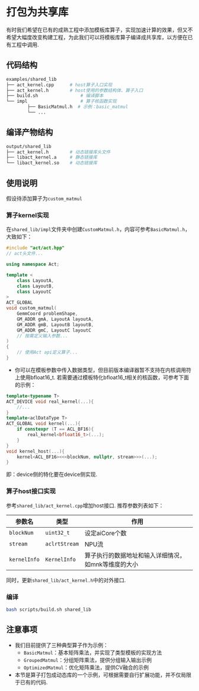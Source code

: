 # 打包为共享库

有时我们希望在已有的成熟工程中添加模板库算子，实现加速计算的效果，但又不希望大幅度改变构建工程，为此我们可以将模板库算子编译成共享库，以方便在已有工程中调用.

## 代码结构

```bash
examples/shared_lib
├── act_kernel.cpp      # host算子入口实现
├── act_kernel.h        # host使用的参数结构体、算子入口
├── build.sh                # 编译脚本
└── impl                    # 算子核函数实现
        ├── BasicMatmul.h  # 示例：basic_matmul
        └── ...
```

## 编译产物结构

```bash
output/shared_lib
├── act_kernel.h        # 动态链接库头文件
├── libact_kernel.a     # 静态链接库
└── libact_kernel.so    # 动态链接库
```

## 使用说明

假设待添加算子为`custom_matmul`

### 算子kernel实现

在`shared_lib/impl`文件夹中创建`CustomMatmul.h`，内容可参考`BasicMatmul.h`，大致如下：

```cpp
#include "act/act.hpp"
// act头文件...

using namespace Act;

template <
    class LayoutA,
    class LayoutB,
    class LayoutC
>
ACT_GLOBAL
void custom_matmul(
    GemmCoord problemShape,
    GM_ADDR gmA, LayoutA layoutA,
    GM_ADDR gmB, LayoutB layoutB,
    GM_ADDR gmC, LayoutC layoutC
    // 按需定义输入参数...
)
{
    // 使用Act api定义算子...
}
```
- 你可以在模板参数中传入数据类型，但目前版本编译器暂不支持在内核调用符上使用bfloat16_t. 若需要通过模板特化bfloat16_t相关的核函数，可参考下面的示例：
```cpp
template<typename T>
ACT_DEVICE void real_kernel(...){
    //...
}
template<aclDataType T>
ACT_GLOBAL void kernel(...){
    if constexpr (T == ACL_BF16){
        real_kernel<bfloat16_t>(...);
    }
}
void kernel_host(...){
    kernel<ACL_BF16><<<blockNum, nullptr, stream>>>(...);
}
```
即：device侧的特化要在device侧实现.
### 算子host接口实现

参考`shared_lib/act_kernel.cpp`增加host接口.
推荐参数列表如下：

| 参数名           | 类型             | 作用               |
| ---------------- | ---------------- | ------------------ |
| `blockNum`       | `uint32_t`       | 设定aiCore个数     |
| `stream`         | `aclrtStream`    | NPU流              |
| `kernelInfo` | `KernelInfo` | 算子执行的数据地址和输入详细情况，如mnk等维度的大小 |

同时，更新`shared_lib/act_kernel.h`中的对外接口.

### 编译

```bash
bash scripts/build.sh shared_lib
```

## 注意事项
- 我们目前提供了三种典型算子作为示例：
  - `BasicMatmul`：基本矩阵乘法，并实现了类型模板的实现方法
  - `GroupedMatmul`：分组矩阵乘法，提供分组输入输出示例
  - `OptimizedMatmul`：优化矩阵乘法，提供CV融合的示例
- 本节是算子打包成动态库的一个示例，可根据需要自行扩展功能，并不仅局限于已有的代码.
